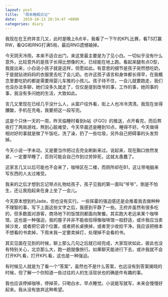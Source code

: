 ```yaml
---
layout: post
title:  "周末睡眠日记"
date:   2019-10-13 20:34:47 +0800
categories: diary
---
```


我现在在王府井言几又，此时是晚上8点半，我看了一下午的KPL比赛，看TS打赢RW，看QG和RNG打满5局，最后RNG遗憾输掉。

今天阴天冷雨，本来不适合出门，来这里最主要是为了见小白。一切似乎没有什么意外，比较意外的是孩子长得比想像的大，已经能在地上跑。看起来腿有点O型，我提出来，小白说小孩子就是这样，但愿如此。有意思的细节是孩子突然想吃奶，于是就钻进妈妈的衣服里去吃了会儿奶。也许这孩子语言和身体都长得早，在我概念里要吃奶的都是需要用婴儿车推的小孩儿。孩子待不住，一会儿就要跑走，我们也没办法多聊，她们没多久就走了，仅仅是提到改爷的事，工作的事，她同事的事，我没有多问她的生活，大致如此。

言几又里现在已经几乎没什么人，从窗户往外看，街上人也冷冷清清。我现在坐得腰酸，手机在充电，我要把这一段写完。

这是个只休一天的一周，昨天临睡时看到b站《FGO》的推送，点开看完，而后熬夜打了两局游戏，熬到心脏难受，今天早晨还是睡到10点，睡得不好。今天做得相对好的事就是做了午饭吃，洗了澡，扔了一些垃圾，另外自己把碍事的头发剪掉。

今天小说一字未动。又是要当作把过去完全刷新来过。说起来，现在胸口依然发紧，一定要早睡了，否则可能会自己作到过劳猝死，这就太愚蠢了。

这家言几又以后可能也不会来了，咖啡区在二楼，而厕所却在B1，这让带电脑来写东西的人太过难受。

我来的之后才想到忘记带点礼物给孩子，孩子见我的第一面叫“爷爷”，倒是不怕生，还让我抱起来在身上坐了一会儿。

今天原本想到约Jade，但也没有实行。一些挥霍的强迫感还是会推着我去做种种不理智的事，写下上面这些文字之后，我感到平静了一些。王府井虽然有很多吃的，但多数面对游客，商场地下的饭馆则都面向聚餐。其实跑大老远来某个咖啡馆，这也是一种强迫，我的屋子并非不能收拾得像咖啡馆一般舒适，或许我应当卖掉沙发，或者把它调个位置，或者把长桌换掉，或者至少收拾干净。我应该把根本不想看的书卖掉，下周末我一定要卖掉灯，处理掉不会看的书。

其实见面在见到的时候，聊上那么几句之后就已经完成，大家现状如此，彼此也没有特别关心，北京那么大，跑一趟就像旅行。如果聊天能进行下去，或许我就不会打开KPL看，打开KPL看，这也是一种强迫。

有时候见人就是为了看一个“答案”，虽然也不是什么答案，也远没有到答案揭晓的时候，但了解一个你知道一些过往的人的生活现状也的确是件有趣的事。

我也应该停掉咖啡，停掉茶，只喝白水，早点睡觉。小说能写就写，未来会慢慢好起来。我从没有放弃这种希望。
